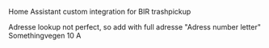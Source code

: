 Home Assistant custom integration for BIR trashpickup

Adresse lookup not perfect, so add with full adresse "Adress number letter" Somethingvegen 10 A
